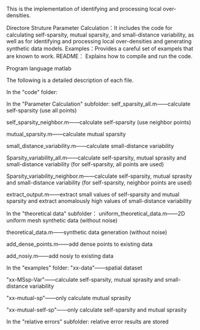 This is the implementation of identifying and processing local over-densities.

Directore Struture
Parameter Calculation：It includes the code for calculating self-sparsity, mutual sparsity, and small-distance variability, as well as for identifying and processing local over-densities and generating synthetic data models.
Examples：Provides a careful set of exampels that are known to work.
README： Explains how to compile and run the code.

Program language
matlab



The following is a detailed description of each file.


In the "code" folder:

In the "Parameter Calculation" subfolder:
self_sparsity_all.m——calculate self-sparsity (use all points)

self_sparsity_neighbor.m——calculate self-sparsity (use neighbor points)

mutual_sparsity.m——calculate mutual sparsity

small_distance_variability.m——calculate small-distance variability

Sparsity_variability_all.m——calculate self-sparsity, mutual sprasity and small-distance variability (for self-sparsity, all points are used)

Sparsity_variability_neighbor.m——calculate self-sparsity, mutual sprasity and small-distance variability (for self-sparsity, neighbor points are used)

extract_output.m——extract small values of self-sparsity and mutual sparsity and extract anomalously high values of small-distance variability


In the "theoretical data" subfolder：
uniform_theoretical_data.m——2D uniform mesh synthetic data (without noise)

theoretical_data.m——synthetic data generation (without noise)

add_dense_points.m——add dense points to existing data

add_nosiy.m——add nosiy to existing data



In the "examples" folder:
"xx-data"——spatial dataset

"xx-MSsp-Var"——calculate self-sparsity, mutual sprasity and small-distance variability

"xx-mutual-sp"——only calculate mutual sprasity

"xx-mutual-self-sp"——only calculate self-sparsity and mutual sprasity

In the "relative errors" subfolder: relative error results are stored

